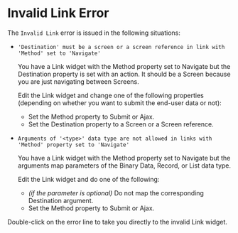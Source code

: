# Invalid Link Error

The `Invalid Link` error is issued in the following situations:

* `'Destination' must be a screen or a screen reference in link with 'Method' set to 'Navigate'`
  
    You have a Link widget with the Method property set to Navigate but the Destination property is set with an action. It should be a Screen because you are just navigating between Screens.

    Edit the Link widget and change one of the following properties (depending on whether you want to submit the end-user data or not): 
    
    * Set the Method property to Submit or Ajax.
    * Set the Destination property to a Screen or a Screen reference.

* `Arguments of '<type>' data type are not allowed in links with 'Method' property set to 'Navigate'`
  
    You have a Link widget with the Method property set to Navigate but the arguments map parameters of the Binary Data, Record, or List data type.

    Edit the Link widget and do one of the following: 
    
    * _(if the parameter is optional)_ Do not map the corresponding Destination argument.
    * Set the Method property to Submit or Ajax.

Double-click on the error line to take you directly to the invalid Link widget.
